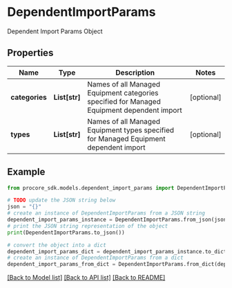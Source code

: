 # DependentImportParams

Dependent Import Params Object

## Properties

Name | Type | Description | Notes
------------ | ------------- | ------------- | -------------
**categories** | **List[str]** | Names of all Managed Equipment categories specified for Managed Equipment dependent import | [optional] 
**types** | **List[str]** | Names of all Managed Equipment types specified for Managed Equipment dependent import | [optional] 

## Example

```python
from procore_sdk.models.dependent_import_params import DependentImportParams

# TODO update the JSON string below
json = "{}"
# create an instance of DependentImportParams from a JSON string
dependent_import_params_instance = DependentImportParams.from_json(json)
# print the JSON string representation of the object
print(DependentImportParams.to_json())

# convert the object into a dict
dependent_import_params_dict = dependent_import_params_instance.to_dict()
# create an instance of DependentImportParams from a dict
dependent_import_params_from_dict = DependentImportParams.from_dict(dependent_import_params_dict)
```
[[Back to Model list]](../README.md#documentation-for-models) [[Back to API list]](../README.md#documentation-for-api-endpoints) [[Back to README]](../README.md)


